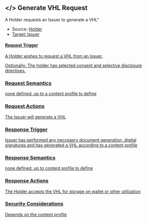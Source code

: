 

## <a id="GenerateVHL"></> Generate VHL Request

A Holder requests an Issuer to generate a VHL"

<ul>
 <li>Source: <a href="system-actors.html#Holder"/>Holder</></li>
 <li>Target: <a href="system-actors.html#Issuer"/>Issuer</></li>
</ul>


#### Request Trigger
A Holder wishes to request a VHL from an Issuer.

Optionally: The holder has selected consent and selective disclosure directives. 
### Request Semantics
none defined. up to a content profile to define 
### Request Actions 
The Issuer will generate a VHL
### Response Trigger 
Issuer has performed any necceasry document generation, digital signatures and has generated a VHL according to a content profile

### Response Semantics
none defined. up to content profile to define
### Response Actions
The Holder accepts the VHL for storage on wallet or other utilization
### Security Considerations 
Depends on the content profile 
